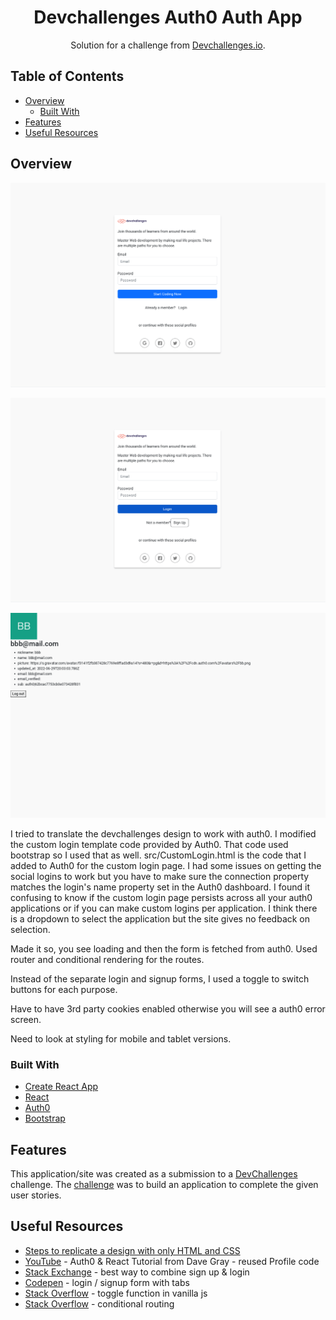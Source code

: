 <h1 align="center">Devchallenges Auth0 Auth App</h1>

<div align="center">
   Solution for a challenge from  <a href="https://legacy.devchallenges.io/challenges/N1fvBjQfhlkctmwj1tnw" target="_blank">Devchallenges.io</a>.
</div>

## Table of Contents

- [Overview](#overview)
  - [Built With](#built-with)
- [Features](#features)
- [Useful Resources](#useful-resources)

## Overview

![](devchallenges-auth0-auth-homepage.png)

![](devchallenges-auth0-auth-login.png)

![](devchallenges-auth0-auth-profile.png)

I tried to translate the devchallenges design to work with auth0. I modified the custom login template code provided by Auth0.  That code used bootstrap so I used that as well.  src/CustomLogin.html is the code that I added to Auth0 for the custom login page.  I had some issues on getting the social logins to work but you have to make sure the connection property matches the login's name property set in the Auth0 dashboard. I found it confusing to know if the custom login page persists across all your auth0 applications or if you can make custom logins per application.  I think there is a dropdown to select the application but the site gives no feedback on selection.

Made it so, you see loading and then the form is fetched from auth0.  Used router and conditional rendering for the routes.  

Instead of the separate login and signup forms, I used a toggle to switch buttons for each purpose.  

Have to have 3rd party cookies enabled otherwise you will see a auth0 error screen.    

Need to look at styling for mobile and tablet versions.  

### Built With

- [Create React App](https://github.com/facebook/create-react-app)
- [React](https://reactjs.org)
- [Auth0](https://auth0.com)
- [Bootstrap](https://getbootstrap.com)

## Features

This application/site was created as a submission to a [DevChallenges](https://devchallenges.io/challenges) challenge. The [challenge](https://legacy.devchallenges.io/challenges/N1fvBjQfhlkctmwj1tnw) was to build an application to complete the given user stories.

## Useful Resources

- [Steps to replicate a design with only HTML and CSS](https://devchallenges-blogs.web.app/how-to-replicate-design/)
- [YouTube](https://www.youtube.com/watch?v=pAzqscDx580&list=PL0Zuz27SZ-6PRCpm9clX0WiBEMB70FWwd&index=8) - Auth0 & React Tutorial from Dave Gray - reused Profile code 
- [Stack Exchange](https://ux.stackexchange.com/questions/11840/best-way-to-combine-sign-in-and-sign-up-in-the-same-form) - best way to combine sign up & login
- [Codepen](https://codepen.io/ehermanson/pen/KwKWEv) - login / signup form with tabs
- [Stack Overflow](https://stackoverflow.com/questions/53539461/how-do-i-use-vanilla-javascript-to-write-a-toggle-function-i-wrote-in-jquery) - toggle function in vanilla js
- [Stack Overflow](https://stackoverflow.com/questions/48497510/simple-conditional-routing-in-reactjs) - conditional routing
